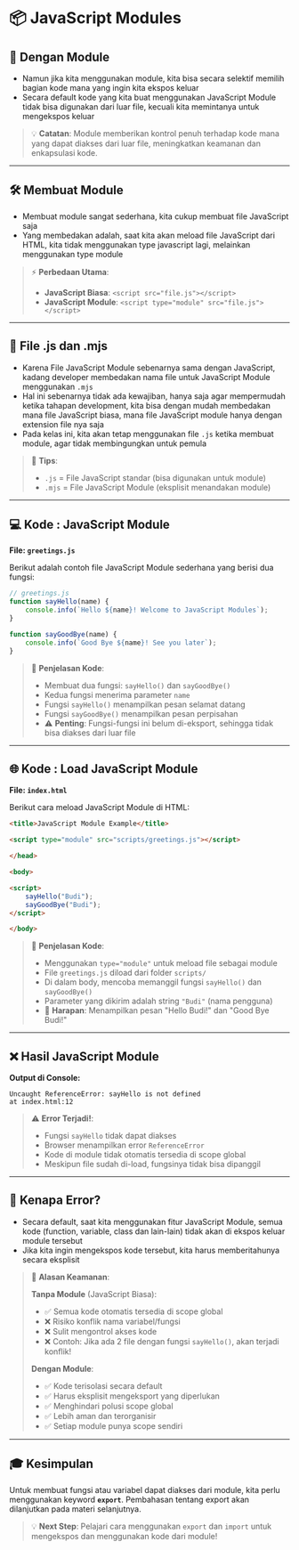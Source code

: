 # 📦 JavaScript Modules

## 🎯 Dengan Module

- Namun jika kita menggunakan module, kita bisa secara selektif memilih bagian kode mana yang ingin kita ekspos keluar
- Secara default kode yang kita buat menggunakan JavaScript Module tidak bisa digunakan dari luar file, kecuali kita memintanya untuk mengekspos keluar

> 💡 **Catatan**: Module memberikan kontrol penuh terhadap kode mana yang dapat diakses dari luar file, meningkatkan keamanan dan enkapsulasi kode.

---

## 🛠️ Membuat Module

- Membuat module sangat sederhana, kita cukup membuat file JavaScript saja
- Yang membedakan adalah, saat kita akan meload file JavaScript dari HTML, kita tidak menggunakan type javascript lagi, melainkan menggunakan type module

> ⚡ **Perbedaan Utama**: 
> - **JavaScript Biasa**: `<script src="file.js"></script>`
> - **JavaScript Module**: `<script type="module" src="file.js"></script>`

---

## 📄 File .js dan .mjs

- Karena File JavaScript Module sebenarnya sama dengan JavaScript, kadang developer membedakan nama file untuk JavaScript Module menggunakan `.mjs`
- Hal ini sebenarnya tidak ada kewajiban, hanya saja agar mempermudah ketika tahapan development, kita bisa dengan mudah membedakan mana file JavaScript biasa, mana file JavaScript module hanya dengan extension file nya saja
- Pada kelas ini, kita akan tetap menggunakan file `.js` ketika membuat module, agar tidak membingungkan untuk pemula

> 📌 **Tips**: 
> - `.js` = File JavaScript standar (bisa digunakan untuk module)
> - `.mjs` = File JavaScript Module (eksplisit menandakan module)

---

## 💻 Kode : JavaScript Module

**File: `greetings.js`**

Berikut adalah contoh file JavaScript Module sederhana yang berisi dua fungsi:

```javascript
// greetings.js
function sayHello(name) {
    console.info(`Hello ${name}! Welcome to JavaScript Modules`);
}

function sayGoodBye(name) {
    console.info(`Good Bye ${name}! See you later`);
}
```

> 📝 **Penjelasan Kode**:
> - Membuat dua fungsi: `sayHello()` dan `sayGoodBye()`
> - Kedua fungsi menerima parameter `name`
> - Fungsi `sayHello()` menampilkan pesan selamat datang
> - Fungsi `sayGoodBye()` menampilkan pesan perpisahan
> - ⚠️ **Penting**: Fungsi-fungsi ini belum di-eksport, sehingga tidak bisa diakses dari luar file

---

## 🌐 Kode : Load JavaScript Module

**File: `index.html`**

Berikut cara meload JavaScript Module di HTML:

```html
<title>JavaScript Module Example</title>

<script type="module" src="scripts/greetings.js"></script>

</head>

<body>

<script>
    sayHello("Budi");
    sayGoodBye("Budi");
</script>

</body>
```

> 📝 **Penjelasan Kode**:
> - Menggunakan `type="module"` untuk meload file sebagai module
> - File `greetings.js` diload dari folder `scripts/`
> - Di dalam body, mencoba memanggil fungsi `sayHello()` dan `sayGoodBye()`
> - Parameter yang dikirim adalah string `"Budi"` (nama pengguna)
> - 🎯 **Harapan**: Menampilkan pesan "Hello Budi!" dan "Good Bye Budi!"

---

## ❌ Hasil JavaScript Module

**Output di Console:**

```
Uncaught ReferenceError: sayHello is not defined
at index.html:12
```

> ⚠️ **Error Terjadi!**: 
> - Fungsi `sayHello` tidak dapat diakses
> - Browser menampilkan error `ReferenceError`
> - Kode di module tidak otomatis tersedia di scope global
> - Meskipun file sudah di-load, fungsinya tidak bisa dipanggil

---

## 🤔 Kenapa Error?

- Secara default, saat kita menggunakan fitur JavaScript Module, semua kode (function, variable, class dan lain-lain) tidak akan di ekspos keluar module tersebut
- Jika kita ingin mengekspos kode tersebut, kita harus memberitahunya secara eksplisit

> 🔐 **Alasan Keamanan**:
> 
> **Tanpa Module** (JavaScript Biasa):
> - ✅ Semua kode otomatis tersedia di scope global
> - ❌ Risiko konflik nama variabel/fungsi
> - ❌ Sulit mengontrol akses kode
> - ❌ Contoh: Jika ada 2 file dengan fungsi `sayHello()`, akan terjadi konflik!
> 
> **Dengan Module**:
> - ✅ Kode terisolasi secara default
> - ✅ Harus eksplisit mengeksport yang diperlukan
> - ✅ Menghindari polusi scope global
> - ✅ Lebih aman dan terorganisir
> - ✅ Setiap module punya scope sendiri

---

## 🎓 Kesimpulan

Untuk membuat fungsi atau variabel dapat diakses dari module, kita perlu menggunakan keyword **`export`**. Pembahasan tentang export akan dilanjutkan pada materi selanjutnya.

> 💡 **Next Step**: Pelajari cara menggunakan `export` dan `import` untuk mengekspos dan menggunakan kode dari module!
